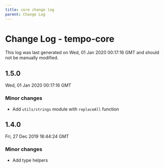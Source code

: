 ```yaml
---
title: core change log
parent: Change Log
---
```

# Change Log - tempo-core

This log was last generated on Wed, 01 Jan 2020 00:17:16 GMT and should not be manually modified.

## 1.5.0
Wed, 01 Jan 2020 00:17:16 GMT

### Minor changes

- Add `utils/strings` module with `replaceAll` function

## 1.4.0
Fri, 27 Dec 2019 18:44:24 GMT

### Minor changes

- Add type helpers

